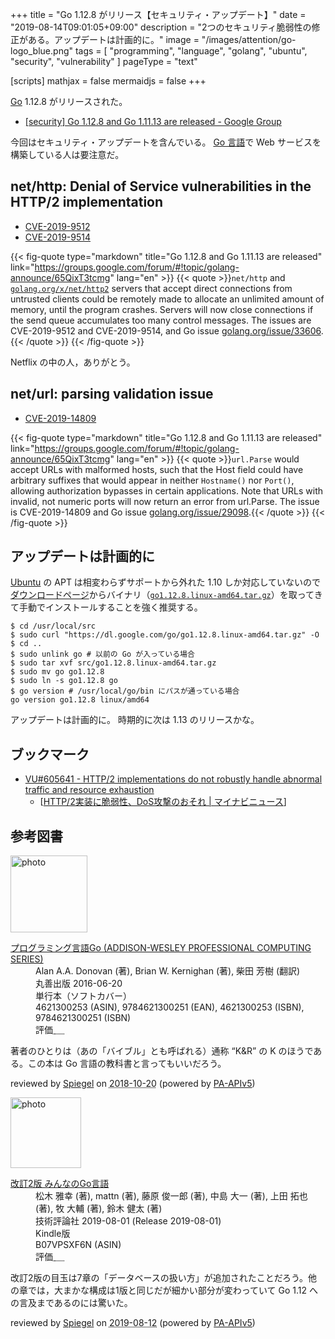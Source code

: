 +++
title = "Go 1.12.8 がリリース【セキュリティ・アップデート】"
date =  "2019-08-14T09:01:05+09:00"
description = "2つのセキュリティ脆弱性の修正がある。アップデートは計画的に。"
image = "/images/attention/go-logo_blue.png"
tags  = [ "programming", "language", "golang", "ubuntu", "security", "vulnerability" ]
pageType = "text"

[scripts]
  mathjax = false
  mermaidjs = false
+++

[Go] 1.12.8 がリリースされた。

- [[security] Go 1.12.8 and Go 1.11.13 are released - Google Group](https://groups.google.com/forum/#!topic/golang-announce/65QixT3tcmg)

今回はセキュリティ・アップデートを含んでいる。
[Go 言語]で Web サービスを構築している人は要注意だ。

## net/http: Denial of Service vulnerabilities in the HTTP/2 implementation

- [CVE-2019-9512](https://nvd.nist.gov/vuln/detail/CVE-2019-9512)
- [CVE-2019-9514](https://nvd.nist.gov/vuln/detail/CVE-2019-9514)

{{< fig-quote type="markdown" title="Go 1.12.8 and Go 1.11.13 are released" link="https://groups.google.com/forum/#!topic/golang-announce/65QixT3tcmg" lang="en" >}}
{{< quote >}}`net/http` and [`golang.org/x/net/http2`](http://golang.org/x/net/http2) servers that accept direct connections from untrusted clients could be remotely made to allocate an unlimited amount of memory, until the program crashes. Servers will now close connections if the send queue accumulates too many control messages.
The issues are CVE-2019-9512 and CVE-2019-9514, and Go issue [golang.org/issue/33606](https://golang.org/issue/33606).{{< /quote >}}
{{< /fig-quote >}}

Netflix の中の人，ありがとう。

## net/url: parsing validation issue

- [CVE-2019-14809](https://nvd.nist.gov/vuln/detail/CVE-2019-14809)

{{< fig-quote type="markdown" title="Go 1.12.8 and Go 1.11.13 are released" link="https://groups.google.com/forum/#!topic/golang-announce/65QixT3tcmg" lang="en" >}}
{{< quote >}}`url.Parse` would accept URLs with malformed hosts, such that the Host field could have arbitrary suffixes that would appear in neither `Hostname()` nor `Port()`, allowing authorization bypasses in certain applications. Note that URLs with invalid, not numeric ports will now return an error from url.Parse.
The issue is CVE-2019-14809 and Go issue [golang.org/issue/29098](https://golang.org/issue/29098).{{< /quote >}}
{{< /fig-quote >}}

## アップデートは計画的に

[Ubuntu] の APT は相変わらずサポートから外れた 1.10 しか対応していないので[ダウンロードページ](https://golang.org/dl/ "Downloads - The Go Programming Language")からバイナリ（[`go1.12.8.linux-amd64.tar.gz`](https://dl.google.com/go/go1.12.8.linux-amd64.tar.gz)）を取ってきて手動でインストールすることを強く推奨する。

```text
$ cd /usr/local/src
$ sudo curl "https://dl.google.com/go/go1.12.8.linux-amd64.tar.gz" -O
$ cd ..
$ sudo unlink go # 以前の Go が入っている場合
$ sudo tar xvf src/go1.12.8.linux-amd64.tar.gz
$ sudo mv go go1.12.8
$ sudo ln -s go1.12.8 go
$ go version # /usr/local/go/bin にパスが通っている場合
go version go1.12.8 linux/amd64
```

アップデートは計画的に。
時期的に次は 1.13 のリリースかな。

[Go]: https://golang.org/ "The Go Programming Language"
[Go 言語]: https://golang.org/ "The Go Programming Language"
[Ubuntu]: https://www.ubuntu.com/ "The leading operating system for PCs, IoT devices, servers and the cloud | Ubuntu"

## ブックマーク

- [VU#605641 - HTTP/2 implementations do not robustly handle abnormal traffic and resource exhaustion](https://www.kb.cert.org/vuls/id/605641/)
    - [[HTTP/2実装に脆弱性、DoS攻撃のおそれ | マイナビニュース](https://news.mynavi.jp/article/20190816-877630/)]

## 参考図書

<div class="hreview">
  <div class="photo"><a class="item url" href="https://www.amazon.co.jp/dp/4621300253?tag=baldandersinf-22&linkCode=ogi&th=1&psc=1"><img src="https://m.media-amazon.com/images/I/41meaSLNFfL._SL160_.jpg" width="123" alt="photo"></a></div>
  <dl class="fn">
    <dt><a href="https://www.amazon.co.jp/dp/4621300253?tag=baldandersinf-22&linkCode=ogi&th=1&psc=1">プログラミング言語Go (ADDISON-WESLEY PROFESSIONAL COMPUTING SERIES)</a></dt>
    <dd>Alan A.A. Donovan (著), Brian W. Kernighan (著), 柴田 芳樹 (翻訳)</dd>
    <dd>丸善出版 2016-06-20</dd>
    <dd>単行本（ソフトカバー）</dd>
    <dd>4621300253 (ASIN), 9784621300251 (EAN), 4621300253 (ISBN), 9784621300251 (ISBN)</dd>
    <dd>評価<abbr class="rating fa-sm" title="5">&nbsp;<i class="fas fa-star"></i>&nbsp;<i class="fas fa-star"></i>&nbsp;<i class="fas fa-star"></i>&nbsp;<i class="fas fa-star"></i>&nbsp;<i class="fas fa-star"></i></abbr></dd>
  </dl>
  <p class="description">著者のひとりは（あの「バイブル」とも呼ばれる）通称 “K&amp;R” の K のほうである。この本は Go 言語の教科書と言ってもいいだろう。</p>
  <p class="powered-by">reviewed by <a href='#maker' class='reviewer'>Spiegel</a> on <abbr class="dtreviewed" title="2018-10-20">2018-10-20</abbr> (powered by <a href="https://affiliate.amazon.co.jp/assoc_credentials/home">PA-APIv5</a>)</p>
</div>

<div class="hreview">
  <div class="photo"><a class="item url" href="https://www.amazon.co.jp/dp/B07VPSXF6N?tag=baldandersinf-22&linkCode=ogi&th=1&psc=1"><img src="https://m.media-amazon.com/images/I/51jif840ScL._SL160_.jpg" width="113" alt="photo"></a></div>
  <dl class="fn">
    <dt><a href="https://www.amazon.co.jp/dp/B07VPSXF6N?tag=baldandersinf-22&linkCode=ogi&th=1&psc=1">改訂2版 みんなのGo言語</a></dt>
    <dd>松木 雅幸 (著), mattn (著), 藤原 俊一郎 (著), 中島 大一 (著), 上田 拓也 (著), 牧 大輔 (著), 鈴木 健太 (著)</dd>
    <dd>技術評論社 2019-08-01 (Release 2019-08-01)</dd>
    <dd>Kindle版</dd>
    <dd>B07VPSXF6N (ASIN)</dd>
    <dd>評価<abbr class="rating fa-sm" title="4">&nbsp;<i class="fas fa-star"></i>&nbsp;<i class="fas fa-star"></i>&nbsp;<i class="fas fa-star"></i>&nbsp;<i class="fas fa-star"></i>&nbsp;<i class="far fa-star"></i></abbr></dd>
  </dl>
  <p class="description">改訂2版の目玉は7章の「データベースの扱い方」が追加されたことだろう。他の章では，大まかな構成は1版と同じだが細かい部分が変わっていて Go 1.12 への言及まであるのには驚いた。</p>
  <p class="powered-by">reviewed by <a href='#maker' class='reviewer'>Spiegel</a> on <abbr class="dtreviewed" title="2019-08-12">2019-08-12</abbr> (powered by <a href="https://affiliate.amazon.co.jp/assoc_credentials/home">PA-APIv5</a>)</p>
</div>
